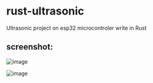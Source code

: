 # rust-ultrasonic

Ultrasonic project on esp32 microcontroler write in Rust  

## screenshot:
![image](https://user-images.githubusercontent.com/16209258/153374044-3b3946d4-9c8b-4125-80ca-d060dc44e0a9.png)

![image](https://user-images.githubusercontent.com/16209258/130331277-90a1e3cc-d4cb-4671-ac24-918db33f3c1d.png)
